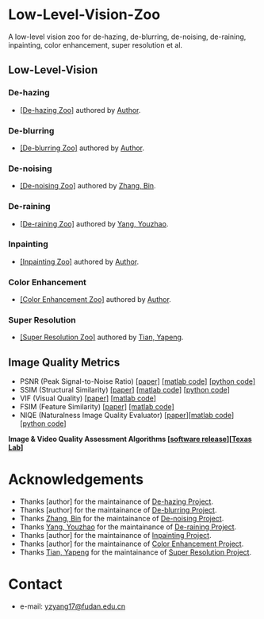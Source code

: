 # Low-Level-Vision-Zoo
A low-level vision zoo for de-hazing, de-blurring, de-noising, de-raining, inpainting, color enhancement, super resolution et al.

## Low-Level-Vision
### De-hazing
- [[De-hazing Zoo]]() authored by [Author]().

### De-blurring
- [[De-blurring Zoo]]() authored by [Author]().

### De-noising
- [[De-noising Zoo]](https://github.com/z-bingo/awesome-image-denoising-state-of-the-art#deep-learning) authored by [Zhang, Bin](https://github.com/z-bingo).

### De-raining
- [[De-raining Zoo]](https://github.com/nnUyi/DerainZoo) authored by [Yang, Youzhao](https://github.com/nnUyi).

### Inpainting
- [[Inpainting Zoo]]() authored by [Author]().

### Color Enhancement
- [[Color Enhancement Zoo]]() authored by [Author]().

### Super Resolution
- [[Super Resolution Zoo]](http://yapengtian.org/Single-Image-Super-Resolution/) authored by [Tian, Yapeng](https://github.com/YapengTian).

## Image Quality Metrics
* PSNR (Peak Signal-to-Noise Ratio) [[paper]](https://ieeexplore.ieee.org/stamp/stamp.jsp?tp=&arnumber=4550695) [[matlab code]](https://www.mathworks.com/help/images/ref/psnr.html) [[python code]](https://github.com/aizvorski/video-quality)
* SSIM (Structural Similarity) [[paper]](https://ieeexplore.ieee.org/stamp/stamp.jsp?tp=&arnumber=1284395) [[matlab code]](http://www.cns.nyu.edu/~lcv/ssim/ssim_index.m) [[python code]](https://github.com/aizvorski/video-quality/blob/master/ssim.py)
* VIF (Visual Quality) [[paper]](https://ieeexplore.ieee.org/stamp/stamp.jsp?tp=&arnumber=1576816) [[matlab code]](http://sse.tongji.edu.cn/linzhang/IQA/Evalution_VIF/eva-VIF.htm)
* FSIM (Feature Similarity) [[paper]](https://ieeexplore.ieee.org/stamp/stamp.jsp?tp=&arnumber=5705575) [[matlab code]](http://sse.tongji.edu.cn/linzhang/IQA/FSIM/FSIM.htm)
* NIQE (Naturalness Image Quality Evaluator) [[paper](http://live.ece.utexas.edu/research/Quality/niqe_spl.pdf)][[matlab code](http://live.ece.utexas.edu/research/Quality/index_algorithms.htm)] [[python code](https://github.com/aizvorski/video-quality/blob/master/niqe.py)]

**Image & Video Quality Assessment Algorithms [[software release](http://live.ece.utexas.edu/research/Quality/index_algorithms.htm)][[Texas Lab](http://live.ece.utexas.edu/research/quality/)]**

# Acknowledgements
- Thanks [author] for the maintainance of [De-hazing Project]().
- Thanks [author] for the maintainance of [De-blurring Project]().
- Thanks [Zhang, Bin](https://github.com/z-bingo) for the maintainance of [De-noising Project](https://github.com/z-bingo/awesome-image-denoising-state-of-the-art#deep-learning).
- Thanks [Yang, Youzhao](https://github.com/nnUyi) for the maintainance of [De-raining Project](https://github.com/nnUyi/DerainZoo).
- Thanks [author] for the maintainance of [Inpainting Project]().
- Thanks [author] for the maintainance of [Color Enhancement Project]().
- Thanks [Tian, Yapeng](https://github.com/YapengTian) for the maintainance of [Super Resolution Project](http://yapengtian.org/Single-Image-Super-Resolution/).

# Contact
- e-mail: yzyang17@fudan.edu.cn
